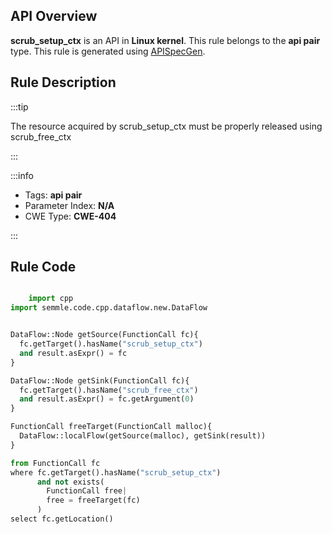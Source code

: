 ---
---


## API Overview
**scrub_setup_ctx** is an API in **Linux kernel**. This rule belongs to the **api pair** type. This rule is generated using [APISpecGen](../../tools/APISpecGen).
## Rule Description

:::tip

The resource acquired by scrub_setup_ctx must be properly released using scrub_free_ctx

:::

:::info

- Tags: **api pair**
- Parameter Index: **N/A**
- CWE Type: **CWE-404**

:::

## Rule Code
```python

    import cpp
import semmle.code.cpp.dataflow.new.DataFlow


DataFlow::Node getSource(FunctionCall fc){
  fc.getTarget().hasName("scrub_setup_ctx")
  and result.asExpr() = fc
}

DataFlow::Node getSink(FunctionCall fc){
  fc.getTarget().hasName("scrub_free_ctx")
  and result.asExpr() = fc.getArgument(0)
}

FunctionCall freeTarget(FunctionCall malloc){
  DataFlow::localFlow(getSource(malloc), getSink(result))
}

from FunctionCall fc
where fc.getTarget().hasName("scrub_setup_ctx")
      and not exists(
        FunctionCall free| 
        free = freeTarget(fc)
      )
select fc.getLocation()

    
```